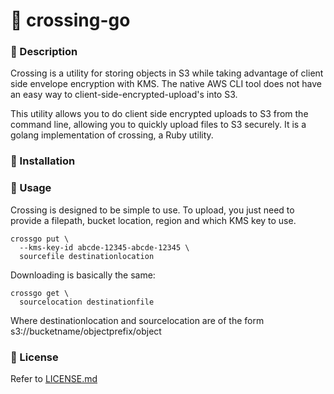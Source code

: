 # :children_crossing: crossing-go

### :children_crossing: Description
Crossing is a utility for storing objects in S3 while taking advantage of client side envelope encryption with KMS.  The native AWS CLI tool does not have an easy way to client-side-encrypted-upload's into S3.

This utility allows you to do client side encrypted uploads to S3 from the command line, allowing you to quickly upload files to S3 securely. It is a golang implementation of crossing, a Ruby utility.

### :children_crossing: Installation

### :children_crossing: Usage
Crossing is designed to be simple to use. To upload, you just need to provide a filepath, bucket location, region and which KMS key to use.

    crossgo put \
      --kms-key-id abcde-12345-abcde-12345 \
      sourcefile destinationlocation

Downloading is basically the same:

    crossgo get \
      sourcelocation destinationfile

Where destinationlocation and sourcelocation are of the form s3://bucketname/objectprefix/object

### :children_crossing: License

Refer to [LICENSE.md](LICENSE.md)

